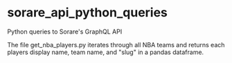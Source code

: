 # sorare_api_python_queries
Python queries to Sorare's GraphQL API

The file get_nba_players.py iterates through all NBA teams and returns each players display name, team name, and "slug" in a pandas dataframe.

